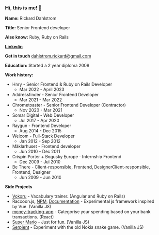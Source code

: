 <!--
**rickardd/rickardd** is a ✨ _special_ ✨ repository because its `README.md` (this file) appears on your GitHub profile.
-->

### Hi, this is me! 👋

**Name:** Rickard Dahlstrom

**Title:** Senior Frontend developer

**Also know:** Ruby, Ruby on Rails

[**Linkedin**](https://www.linkedin.com/in/rickarddahlstrom/)

**Get in touch** dahlstrom.rickard@gmail.com

**Education:** Started a 2 year diploma 2008

**Work history:**

- Hnry -  Senior Frontend & Ruby on Rails Developer
  - Mar 2022 - April 2023 
- Addressfinder - Senior Frontend Developer
  - Mar 2021 - Mar 2022
- Chrometoaster - Senior Frontend Developer (Contractor)
  - Nov 2020 - Mar 2021
- Somar Digital - Web Developer 
  - Jul 2017 - Apr 2020
- Raygun - Frontend Developer
  - Aug 2014 - Dec 2015
- Welcom - Full-Stack Developer
  - Jan 2012 - Sep 2012
- Mäklarhuset - Frontend developer 
  - Jun 2010 - Dec 2011
- Crispin Porter + Bogusky Europe - Internship Frontend
  - Dec 2009 - Jul 2010
- Be There - Client-responsible, Frontend, DesignerClient-responsible, Frontend, Designer 
  - Jun 2009 - Jun 2010

**Side Projects**

- [Vokoru](https://vokoru.com) - Vacabulary trainer. (Angular and Ruby on Rails)
- Raccoon.js, [NPM](https://www.npmjs.com/package/raccoon-js-framework), [Documentation](https://master--racccoon-docs.netlify.app/) - Experimental js framework inspired by Vue. (Vanilla JS)
- [money-tracking-app](https://track-my-money.netlify.app/) - Categorise your spending based on your bank transactions. (React)
- [Super Mario](https://master--ricks-super-mario.netlify.app/) - Just for fun. (Vanilla JS)
- [Serpient](https://brave-thompson-9d767f.netlify.app/) - Experiment with the old Nokia snake game. (Vanilla JS)


